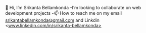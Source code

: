 👋 Hi, I’m Srikanta Bellamkonda
-I’m looking to collaborate on web development projects
-📫 How to reach me on my email <srikantabellamkonda@gmail.com> and Linkdin <www.linkedin.com/in/srikanta-bellamkonda>

<!---
srikanta2006/srikanta2006 is a ✨ special ✨ repository because its `README.md` (this file) appears on your GitHub profile.
You can click the Preview link to take a look at your changes.
--->
